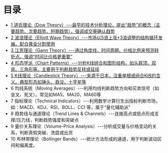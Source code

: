 # 目录
  * [1 道氏理论（Dow Theory）---最早的技术分析理论，提出“趋势”的概念（主要趋势、次要趋势、短期趋势），强调成交量确认趋势](https://github.com/stevenli91748/Stock-Knowledge/blob/master/%E6%8A%80%E6%9C%AF%E5%88%86%E6%9E%90/%E6%8A%80%E6%9C%AF%E5%88%86%E6%9E%90%E7%90%86%E8%AE%BA/%E9%81%93%E6%B0%8F%E7%90%86%E8%AE%BA/%E9%81%93%E6%B0%8F%E7%90%86%E8%AE%BA.md)
  * [2 波浪理论（Elliott Wave Theory）---市场以5浪上涨+3浪调整的结构循环发展。配合黄金分割使用](https://github.com/stevenli91748/Stock-Knowledge/blob/master/%E6%8A%80%E6%9C%AF%E5%88%86%E6%9E%90/%E6%8A%80%E6%9C%AF%E5%88%86%E6%9E%90%E7%90%86%E8%AE%BA/%E6%B3%A2%E6%B5%AA%E7%90%86%E8%AE%BA%EF%BC%88Elliott%20Wave%20Theory%EF%BC%89/%E6%B3%A2%E6%B5%AA%E7%90%86%E8%AE%BA%EF%BC%88Elliott%20Wave%20Theory%EF%BC%89.md)
  * [3 江恩理论（Gann Theory）---通过角度线、时间周期、价格比例来预测转折点。强调“时间比价格更重要”](https://github.com/stevenli91748/Stock-Knowledge/blob/master/%E6%8A%80%E6%9C%AF%E5%88%86%E6%9E%90/%E6%8A%80%E6%9C%AF%E5%88%86%E6%9E%90%E7%90%86%E8%AE%BA/%E6%B1%9F%E6%81%A9%E7%90%86%E8%AE%BA%EF%BC%88Gann%20Theory%EF%BC%89/%E6%B1%9F%E6%81%A9%E7%90%86%E8%AE%BA%EF%BC%88Gann%20Theory%EF%BC%89.md)
  * [4 形态学派（Chart Patterns）---分析K线组合和图形结构，如头肩顶、双底、三角形等。主要用于判断趋势反转或延续](https://github.com/stevenli91748/Stock-Knowledge/blob/master/%E6%8A%80%E6%9C%AF%E5%88%86%E6%9E%90/%E6%8A%80%E6%9C%AF%E5%88%86%E6%9E%90%E7%90%86%E8%AE%BA/%E5%BD%A2%E6%80%81%E5%AD%A6%E6%B4%BE%EF%BC%88Chart%20Patterns%EF%BC%89/%E5%BD%A2%E6%80%81%E5%AD%A6%E6%B4%BE%EF%BC%88Chart%20Patterns%EF%BC%89.md)
  * [5 K线理论（Candlestick Theory）---来源于日本，注重单根或组合K线的含义。典型形态如锤头、吞没、十字星等](https://github.com/stevenli91748/Stock-Knowledge/blob/master/%E6%8A%80%E6%9C%AF%E5%88%86%E6%9E%90/K%E7%BA%BF%E5%9B%BE/README.md)
  * 6 均线系统（Moving Averages）---利用均线判断趋势方向和买卖信号（如金叉、死叉）。常见如MA5、MA20、MA60等
  * 7 指标理论（Technical Indicators）---利用数学计算衍生出指标判断市场，如：MACD、KDJ、RSI、BOLL、CCI 等，属于“量化辅助派”
  * 8 趋势线与通道理论（Trend Lines & Channels）---连接高点或低点形成支撑/压力线，判断趋势强度和突破点
  * 9 量价关系理论（Volume-Price Analysis）---分析成交量与价格变动的关系，判断真假突破、洗盘或出货
  * 10 布林带理论（Bollinger Bands）---统计方法形成的通道，用于判断波动区间和偏离度。
